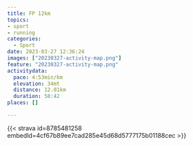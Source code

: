 ```yaml
---
title: FP 12km
topics:
- sport
- running
categories:
  - Sport
date: 2023-03-27 12:36:24
images: ["20230327-activity-map.png"]
feature: "20230327-activity-map.png"
activitydata:
  pace: 4:53min/km
  elevation: 34mt
  distance: 12.01km
  duration: 58:42
places: []

---
```


<!--more--> 

 [//]: # ({{< figure src="20230327-activity-map.png" title="map" >}})


{{< strava id=8785481258 embedId=4cf67b89ee7cad285e45d68d5777175b01188cec >}}
